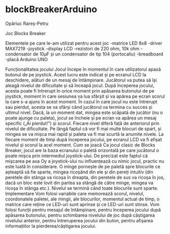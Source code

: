 # blockBreakerArduino
Opăriuc Rareș-Petru

Joc Blocks Breaker

Elementele pe care le-am utilizat pentru acest joc
-matrice LED 8x8
-driver MAX7219
-joystick
-display LCD
-rezistori de 220 ohm, 10k ohm
-condensator de 10μF și un condensator de tip 104 (portocaliu)
-breadboard
-placă Arduino UNO

Funcționalitatea jocului
	Jocul începe în momentul în care utilizatorul apasă butonul de pe joystick. Acest lucru este indicat și pe ecranul LCD la deschidere, alături de un mesaj de întâmpinare. Jucătorul va putea să își aleagă nivelul de dificultate și să înceapă jocul.
	După începerea jocului, acesta poate fi întrerupt în orice moment prin apăsarea butonului de pe joystick, moment în care sesiunea va lua sfârșit și va apărea pe ecran scorul la care s-a ajuns în acest moment. În cazul în care jocul nu este întrerupt sau pierdut, acesta se va sfârși când jucătorul va termina cu succes și ultimul nivel.
	Dacă, la un moment dat, mingea este scăpată de jucător (nu o poate ajunge cu paleta), jocul se încheie și pe ecran va apărea un mesaj specific („Ai pierdut!”) și scorul.
	Fiecare nivel diferă față de anteriorul prin nivelul de dificultate. Pe lângă faptul că vor fi mai multe blocuri de spart, și mingea se va mișca mai rapid și paleta va fi mai scurtă la anumite nivele.
	La fiecare moment de timp după începerea jocului, pe ecranul LCD va fi afișat nivelul și scorul la acel moment.
Cum se joacă
	Ca jocul clasic de Blocks Breaker, jocul are la baza ecranului o paletă orizontală pe care jucătorul o poate mișca prin intermediul joystick-ului. De precizat este faptul că mișcarea pe axa Oy a joystick-ului nu influențează cu nimic jocul, practic nu este luată în considerare. O minge pornește de pe paletă spre blocurile ce așteaptă să fie sparte, mingea ricoșând din ele și din pereți intuitiv (din peretele din stânga va ricoșa în dreapta, din peretele de sus va ricoșa în jos, dacă un bloc este lovit din partea sa stângă de către minge, mingea va ricoșa în stânga etc.). Nivelul se termină când toate blocurile sunt sparte.
Implementare
	Vom folosi variabile care memorează scorul, nivelul, coordonatele paletei, ale mingii, ale blocurilor, momentul actual de timp, o matrice care reține ce LED-uri sunt aprinse și ce LED-uri sunt stinse.
	Vom folosi funcții pentru mesajul de întâmpinare, pentru începerea jocului după apăsarea butonului, pentru schimbarea nivelului de joc după câștigarea nivelului anterior, pentru întreruperea jocului din buton, pentru afișarea informațiilor la pierderea/câștigarea jocului.
